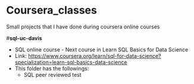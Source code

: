 # **Coursera_classes**
Small projects that I have done during coursera online courses 

#**sql-uc-davis**
* SQL online course - Next course in Learn SQL Basics for Data Science
* Link: https://www.coursera.org/learn/sql-for-data-science?specialization=learn-sql-basics-data-science
* This folder has the followings:
  * SQL peer reviewed test
